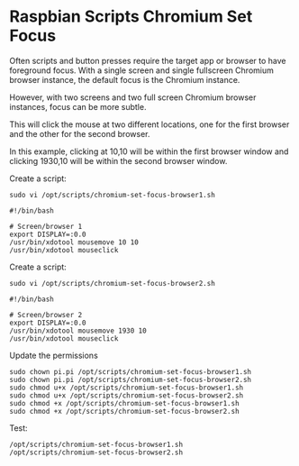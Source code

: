 # Raspbian Scripts Chromium Set Focus

Often scripts and button presses require the target app or browser to have foreground focus.  With a single screen and single fullscreen Chromium browser instance, the default focus is the Chromium instance.

However, with two screens and two full screen Chromium browser instances, focus can be more subtle.

This will click the mouse at two different locations, one for the first browser and the other for the second browser.

In this example, clicking at 10,10 will be within the first browser window and clicking 1930,10 will be within the second browser window.

Create a script:

```
sudo vi /opt/scripts/chromium-set-focus-browser1.sh
```

```
#!/bin/bash

# Screen/browser 1
export DISPLAY=:0.0
/usr/bin/xdotool mousemove 10 10
/usr/bin/xdotool mouseclick
```

Create a script:

```
sudo vi /opt/scripts/chromium-set-focus-browser2.sh
```

```
#!/bin/bash

# Screen/browser 2
export DISPLAY=:0.0
/usr/bin/xdotool mousemove 1930 10
/usr/bin/xdotool mouseclick
```



Update the permissions

```
sudo chown pi.pi /opt/scripts/chromium-set-focus-browser1.sh
sudo chown pi.pi /opt/scripts/chromium-set-focus-browser2.sh
sudo chmod u+x /opt/scripts/chromium-set-focus-browser1.sh
sudo chmod u+x /opt/scripts/chromium-set-focus-browser2.sh
sudo chmod +x /opt/scripts/chromium-set-focus-browser1.sh
sudo chmod +x /opt/scripts/chromium-set-focus-browser2.sh
```

Test:

```
/opt/scripts/chromium-set-focus-browser1.sh
/opt/scripts/chromium-set-focus-browser2.sh
```